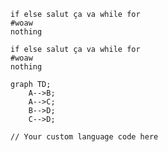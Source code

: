 
```glados-lang
if else salut ça va while for
#woaw 
nothing
```

```shell
if else salut ça va while for
#woaw 
nothing
```

```mermaid
graph TD;
    A-->B;
    A-->C;
    B-->D;
    C-->D;
```

```myLanguage
// Your custom language code here
```